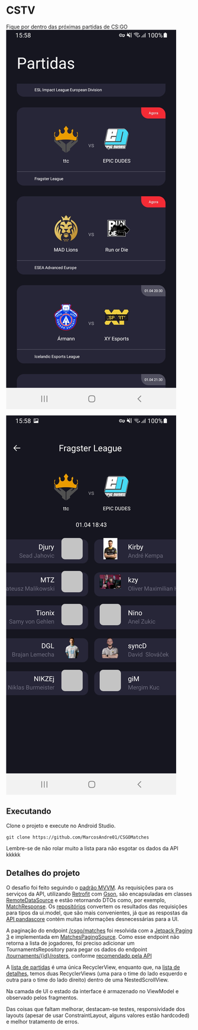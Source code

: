 # CSTV

Fique por dentro das próximas partidas de CS:GO
![](screenshots/screenshot_home.jpg)

![](screenshots/screenshot_detail.jpg)

## Executando
Clone o projeto e execute no Android Studio.
```
git clone https://github.com/MarcosAndre01/CSGOMatches
```
Lembre-se de não rolar muito a lista para não esgotar os dados da API kkkkk

## Detalhes do projeto

O desafio foi feito seguindo o [padrão MVVM](https://developer.android.com/jetpack/guide). 
As requisições para os serviços da API, utilizando [Retrofit](https://square.github.io/retrofit/) com [Gson](https://github.com/google/gson), são encapsuladas em classes [RemoteDataSource](app/src/main/java/com/example/csgomatches/data/matches/service/MatchesRemoteDataSource.kt) e estão retornando DTOs como, por exemplo, [MatchResponse](app/src/main/java/com/example/csgomatches/data/matches/service/MatchResponse.kt). Os [repositórios](app/src/main/java/com/example/csgomatches/data/matches/MatchesRepository.kt) convertem os resultados das requisições para tipos da ui.model, que são mais convenientes, já que as respostas da [API pandascore](https://developers.pandascore.co/docs) contém muitas informações desnecessárias para a UI.

A paginação do endpoint [/csgo/matches](https://developers.pandascore.co/reference/get_csgo_matches) foi resolvida com a [Jetpack Paging 3](https://developer.android.com/topic/libraries/architecture/paging/v3-overview) e implementada em [MatchesPagingSource](app/src/main/java/com/example/csgomatches/data/matches/paging/MatchesPagingSource.kt). Como esse endpoint não retorna a lista de jogadores, foi preciso adicionar um TournamentsRepository para pegar os dados do endpoint [/tournaments/{id}/rosters](https://developers.pandascore.co/reference/get_tournaments_tournamentidorslug_rosters), conforme [recomendado pela API](https://developers.pandascore.co/docs/tournaments-in-depth#tournaments-participants)

A [lista de partidas](app/src/main/res/layout/fragment_matches.xml) é uma única RecyclerView, enquanto que, na [lista de detalhes](https://github.com/MarcosAndre01/CSGOMatches/blob/main/app/src/main/res/layout/fragment_match_detail.xml), temos duas RecyclerViews (uma para o time do lado esquerdo e outra para o time do lado direito) dentro de uma NestedScrollView.

Na camada de UI o estado da interface é armazenado no ViewModel e observado pelos fragmentos.

Das coisas que faltam melhorar, destacam-se testes, responsividade dos layouts (apesar de usar ConstraintLayout, alguns valores estão hardcoded) e melhor tratamento de erros.
